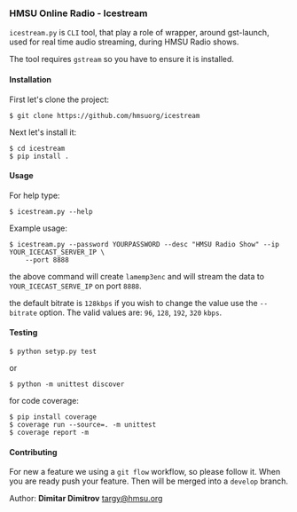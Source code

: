### HMSU Online Radio - Icestream

`icestream.py` is `CLI` tool, that play a role of wrapper, around gst-launch,
used for real time audio streaming, during HMSU Radio shows.

The tool requires `gstream` so you have to ensure it is installed.

#### Installation

First let's clone the project:

    $ git clone https://github.com/hmsuorg/icestream

Next let's install it:

    $ cd icestream
    $ pip install .

#### Usage

For help type:

    $ icestream.py --help

Example usage:

    $ icestream.py --password YOURPASSWORD --desc "HMSU Radio Show" --ip YOUR_ICECAST_SERVER_IP \
        --port 8888

the above command will create `lamemp3enc` and will stream the data to `YOUR_ICECAST_SERVE_IP` on port `8888`.

the default bitrate is `128kbps` if you wish to change the value use the `--bitrate` option.
The valid values are: `96`, `128`, `192`, `320` `kbps`.

#### Testing

    $ python setyp.py test

or

    $ python -m unittest discover

for code coverage:

    $ pip install coverage
    $ coverage run --source=. -m unittest
    $ coverage report -m

#### Contributing

For new a feature we using a `git flow` workflow, so please follow it. When you are ready push your feature.
Then will be merged into a `develop` branch.

Author: **Dimitar Dimitrov** <targy@hmsu.org>
